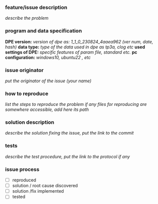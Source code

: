 ### feature/issue description
*describe the problem*

### program and data specification
**DPE version:**    *version of dpe as: 1_1_0_230824_4aaea962 (ver num, date, hash)*
**data type:**      *type of the data used in dpe as tp3a, clog etc*
**used settings of DPE:**    *specific features of param file, standard etc.*
**pc configuration:**  *windows10, ubuntu22 , etc*

### issue originator
*put the originator of the issue (your name)*

### how to reproduce
*list the steps to reproduce the problem
if any files for reproducing are somewhere accessible, add here its path*

### solution description
*describe the solution fixing the issue, put the link to the commit*

### tests
*describe the test procedure, put the link to the protocol if any*

### issue process
- [ ] reproduced   
- [ ] solution / root cause discovered    
- [ ] solution /fix implemented   
- [ ] tested   
